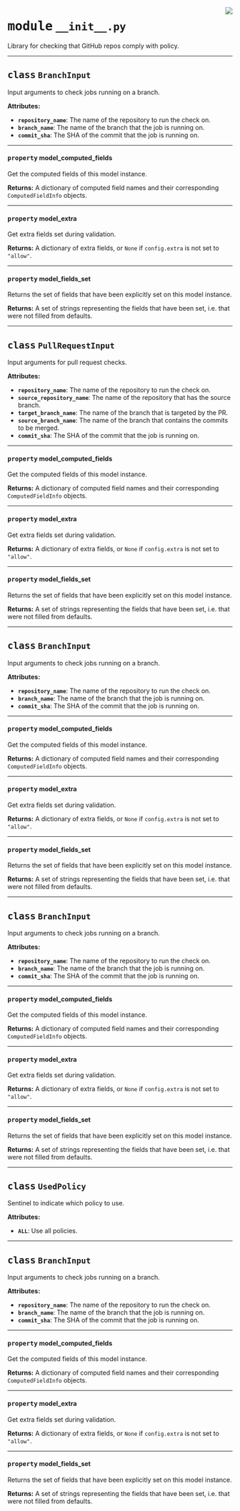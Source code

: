 <!-- markdownlint-disable -->

<a href="../repo_policy_compliance/__init__.py#L0"><img align="right" style="float:right;" src="https://img.shields.io/badge/-source-cccccc?style=flat-square"></a>

# <kbd>module</kbd> `__init__.py`
Library for checking that GitHub repos comply with policy. 



---

## <kbd>class</kbd> `BranchInput`
Input arguments to check jobs running on a branch. 



**Attributes:**
 
 - <b>`repository_name`</b>:  The name of the repository to run the check on. 
 - <b>`branch_name`</b>:  The name of the branch that the job is running on. 
 - <b>`commit_sha`</b>:  The SHA of the commit that the job is running on. 


---

#### <kbd>property</kbd> model_computed_fields

Get the computed fields of this model instance. 



**Returns:**
  A dictionary of computed field names and their corresponding `ComputedFieldInfo` objects. 

---

#### <kbd>property</kbd> model_extra

Get extra fields set during validation. 



**Returns:**
  A dictionary of extra fields, or `None` if `config.extra` is not set to `"allow"`. 

---

#### <kbd>property</kbd> model_fields_set

Returns the set of fields that have been explicitly set on this model instance. 



**Returns:**
  A set of strings representing the fields that have been set,  i.e. that were not filled from defaults. 




---

## <kbd>class</kbd> `PullRequestInput`
Input arguments for pull request checks. 



**Attributes:**
 
 - <b>`repository_name`</b>:  The name of the repository to run the check on. 
 - <b>`source_repository_name`</b>:  The name of the repository that has the source branch. 
 - <b>`target_branch_name`</b>:  The name of the branch that is targeted by the PR. 
 - <b>`source_branch_name`</b>:  The name of the branch that contains the commits to be merged. 
 - <b>`commit_sha`</b>:  The SHA of the commit that the job is running on. 


---

#### <kbd>property</kbd> model_computed_fields

Get the computed fields of this model instance. 



**Returns:**
  A dictionary of computed field names and their corresponding `ComputedFieldInfo` objects. 

---

#### <kbd>property</kbd> model_extra

Get extra fields set during validation. 



**Returns:**
  A dictionary of extra fields, or `None` if `config.extra` is not set to `"allow"`. 

---

#### <kbd>property</kbd> model_fields_set

Returns the set of fields that have been explicitly set on this model instance. 



**Returns:**
  A set of strings representing the fields that have been set,  i.e. that were not filled from defaults. 




---

## <kbd>class</kbd> `BranchInput`
Input arguments to check jobs running on a branch. 



**Attributes:**
 
 - <b>`repository_name`</b>:  The name of the repository to run the check on. 
 - <b>`branch_name`</b>:  The name of the branch that the job is running on. 
 - <b>`commit_sha`</b>:  The SHA of the commit that the job is running on. 


---

#### <kbd>property</kbd> model_computed_fields

Get the computed fields of this model instance. 



**Returns:**
  A dictionary of computed field names and their corresponding `ComputedFieldInfo` objects. 

---

#### <kbd>property</kbd> model_extra

Get extra fields set during validation. 



**Returns:**
  A dictionary of extra fields, or `None` if `config.extra` is not set to `"allow"`. 

---

#### <kbd>property</kbd> model_fields_set

Returns the set of fields that have been explicitly set on this model instance. 



**Returns:**
  A set of strings representing the fields that have been set,  i.e. that were not filled from defaults. 




---

## <kbd>class</kbd> `BranchInput`
Input arguments to check jobs running on a branch. 



**Attributes:**
 
 - <b>`repository_name`</b>:  The name of the repository to run the check on. 
 - <b>`branch_name`</b>:  The name of the branch that the job is running on. 
 - <b>`commit_sha`</b>:  The SHA of the commit that the job is running on. 


---

#### <kbd>property</kbd> model_computed_fields

Get the computed fields of this model instance. 



**Returns:**
  A dictionary of computed field names and their corresponding `ComputedFieldInfo` objects. 

---

#### <kbd>property</kbd> model_extra

Get extra fields set during validation. 



**Returns:**
  A dictionary of extra fields, or `None` if `config.extra` is not set to `"allow"`. 

---

#### <kbd>property</kbd> model_fields_set

Returns the set of fields that have been explicitly set on this model instance. 



**Returns:**
  A set of strings representing the fields that have been set,  i.e. that were not filled from defaults. 




---

## <kbd>class</kbd> `UsedPolicy`
Sentinel to indicate which policy to use. 



**Attributes:**
 
 - <b>`ALL`</b>:  Use all policies. 





---

## <kbd>class</kbd> `BranchInput`
Input arguments to check jobs running on a branch. 



**Attributes:**
 
 - <b>`repository_name`</b>:  The name of the repository to run the check on. 
 - <b>`branch_name`</b>:  The name of the branch that the job is running on. 
 - <b>`commit_sha`</b>:  The SHA of the commit that the job is running on. 


---

#### <kbd>property</kbd> model_computed_fields

Get the computed fields of this model instance. 



**Returns:**
  A dictionary of computed field names and their corresponding `ComputedFieldInfo` objects. 

---

#### <kbd>property</kbd> model_extra

Get extra fields set during validation. 



**Returns:**
  A dictionary of extra fields, or `None` if `config.extra` is not set to `"allow"`. 

---

#### <kbd>property</kbd> model_fields_set

Returns the set of fields that have been explicitly set on this model instance. 



**Returns:**
  A set of strings representing the fields that have been set,  i.e. that were not filled from defaults. 




